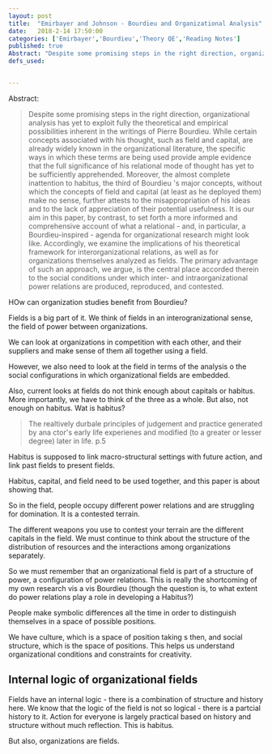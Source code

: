```yaml
---
layout: post
title:  "Emirbayer and Johnson - Bourdieu and Organizational Analysis"
date:   2018-2-14 17:50:00
categories: ['Emirbayer','Bourdieu','Theory QE','Reading Notes']
published: true
Abstract: "Despite some promising steps in the right direction, organizational analysis has yet to exploit fully the theoretical and empirical possibilities inherent in the writings of Pierre Bourdieu. While certain concepts associated with his thought, such as field and capital, are already widely known in the organizational literature, the specific ways in which these terms are being used provide ample evidence that the full significance of his relational mode of thought has yet to be sufficiently apprehended. Moreover, the almost complete inattention to habitus, the third of Bourdieu's major concepts, without which the concepts of field and capital (at least as he deployed them) make no sense, further attests to the misappropriation of his ideas and to the lack of appreciation of their potential usefulness. It is our aim in this paper, by contrast, to set forth a more informed and comprehensive account of what a relational - and, in particular, a Bourdieu-inspired - agenda for organizational research might look like. Accordingly, we examine the implications of his theoretical framework for interorganizational relations, as well as for organizations themselves analyzed as fields. The primary advantage of such an approach, we argue, is the central place accorded therein to the social conditions under which inter- and intraorganizational power relations are produced, reproduced, and contested."
defs_used:


---
```

Abstract:
>Despite some promising steps in the right direction, organizational analysis has yet to exploit fully the theoretical and empirical possibilities inherent in the writings of Pierre Bourdieu. While certain concepts associated with his thought, such as field and capital, are already widely known in the organizational literature, the specific ways in which these terms are being used provide ample evidence that the full significance of his relational mode of thought has yet to be sufficiently apprehended. Moreover, the almost complete inattention to habitus, the third of Bourdieu 's major concepts, without which the concepts of field and capital (at least as he deployed them) make no sense, further attests to the misappropriation of his ideas and to the lack of appreciation of their potential usefulness. It is our aim in this paper, by contrast, to set forth a more informed and comprehensive account of what a relational - and, in particular, a Bourdieu-inspired - agenda for organizational research might look like. Accordingly, we examine the implications of his theoretical framework for interorganizational relations, as well as for organizations themselves analyzed as fields. The primary advantage of such an approach, we argue, is the central place accorded therein to the social conditions under which inter- and intraorganizational power relations are produced, reproduced, and contested.

HOw can organization studies benefit from Bourdieu?

Fields is a big part of it. We think of fields in an interogranizational sense, the field of power between organizations.

We can look at organizations in competition with each other, and their suppliers and make sense of them all together using a field.

However, we also need to look at the field in terms of the analysis o the social configurations in which organizational fields are embedded.

Also, current looks at fields do not think enough about capitals or habitus. More importantly, we have to think of the three as a whole. But also, not enough on habitus.
Wat is habitus?

> The realtively durbale principles of judgement and practice generated by ana ctor's early life experienes and modified (to a greater or lesser degree) later in life. p.5

Habitus is supposed to link macro-structural settings with future action,  and link past fields to present fields.

Habitus, capital, and field need to be used together, and this paper is about showing that.


So in the field, people occupy different power relations and are struggling for domination. It is a contested terrain.

The different weapons you use to contest your terrain are the different capitals in the field. We must continue to think about the structure of the distribution of resources and the interactions among organizations separately.


So we must remember that an organizational field is part of a structure of power, a configuration of power relations. This is really the shortcoming of my own research vis a vis Bourdieu (though the question is, to what extent do power relations play a role in developing a Habitus?)

People make symbolic differences all the time in order to distinguish themselves in a space of possible positions.

We have culture, which is a space of position taking s then, and social structure, which is the space of positions. This helps us understand organizational conditions and constraints for creativity.

## Internal logic of organizational fields

Fields have an internal logic - there is a combination of structure and history here. We know that the logic of the field is not so logical - there is a partcial history to it. Action for everyone is largely practical based on history and structure without much reflection. This is habitus.

But also, organizations are fields.
